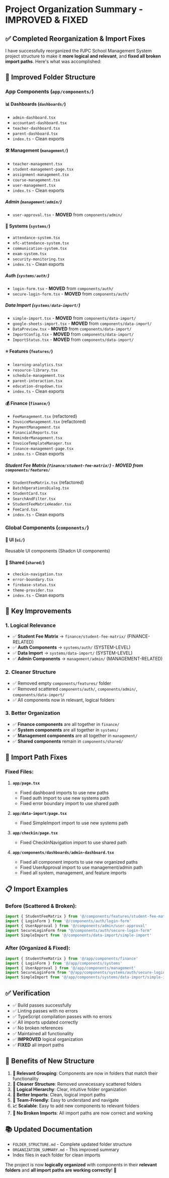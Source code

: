 # Project Organization Summary - IMPROVED & FIXED

## ✅ Completed Reorganization & Import Fixes

I have successfully reorganized the PJPC School Management System project structure to make it **more logical and relevant**, and **fixed all broken import paths**. Here's what was accomplished:

## 📁 Improved Folder Structure

### App Components (`app/components/`)

#### 📊 Dashboards (`dashboards/`)
- `admin-dashboard.tsx`
- `accountant-dashboard.tsx`
- `teacher-dashboard.tsx`
- `parent-dashboard.tsx`
- `index.ts` - Clean exports

#### 🛠️ Management (`management/`)
- `teacher-management.tsx`
- `student-management-page.tsx`
- `assignment-management.tsx`
- `course-management.tsx`
- `user-management.tsx`
- `index.ts` - Clean exports

##### Admin (`management/admin/`)
- `user-approval.tsx` - **MOVED** from `components/admin/`

#### 🔧 Systems (`systems/`)
- `attendance-system.tsx`
- `nfc-attendance-system.tsx`
- `communication-system.tsx`
- `exam-system.tsx`
- `security-monitoring.tsx`
- `index.ts` - Clean exports

##### Auth (`systems/auth/`)
- `login-form.tsx` - **MOVED** from `components/auth/`
- `secure-login-form.tsx` - **MOVED** from `components/auth/`

##### Data Import (`systems/data-import/`)
- `simple-import.tsx` - **MOVED** from `components/data-import/`
- `google-sheets-import.tsx` - **MOVED** from `components/data-import/`
- `DataPreview.tsx` - **MOVED** from `components/data-import/`
- `ImportConfig.tsx` - **MOVED** from `components/data-import/`
- `ImportStatus.tsx` - **MOVED** from `components/data-import/`

#### ⭐ Features (`features/`)
- `learning-analytics.tsx`
- `resource-library.tsx`
- `schedule-management.tsx`
- `parent-interaction.tsx`
- `education-dropdown.tsx`
- `index.ts` - Clean exports

#### 💰 Finance (`finance/`)
- `FeeManagement.tsx` (refactored)
- `InvoiceManagement.tsx` (refactored)
- `PaymentManagement.tsx`
- `FinancialReports.tsx`
- `ReminderManagement.tsx`
- `InvoiceTemplateManager.tsx`
- `finance-management-page.tsx`
- `index.ts` - Clean exports

##### Student Fee Matrix (`finance/student-fee-matrix/`) - **MOVED** from `components/features/`
- `StudentFeeMatrix.tsx` (refactored)
- `BatchOperationsDialog.tsx`
- `StudentCard.tsx`
- `SearchAndFilter.tsx`
- `StudentFeeMatrixHeader.tsx`
- `FeeCard.tsx`
- `index.ts` - Clean exports

### Global Components (`components/`)

#### 🎨 UI (`ui/`)
Reusable UI components (Shadcn UI components)

#### 🔗 Shared (`shared/`)
- `checkin-navigation.tsx`
- `error-boundary.tsx`
- `firebase-status.tsx`
- `theme-provider.tsx`
- `index.ts` - Clean exports

## 🎯 Key Improvements

### 1. **Logical Relevance**
- ✅ **Student Fee Matrix** → `finance/student-fee-matrix/` (FINANCE-RELATED)
- ✅ **Auth Components** → `systems/auth/` (SYSTEM-LEVEL)
- ✅ **Data Import** → `systems/data-import/` (SYSTEM-LEVEL)
- ✅ **Admin Components** → `management/admin/` (MANAGEMENT-RELATED)

### 2. **Cleaner Structure**
- ✅ Removed empty `components/features/` folder
- ✅ Removed scattered `components/auth/`, `components/admin/`, `components/data-import/`
- ✅ All components now in relevant, logical folders

### 3. **Better Organization**
- ✅ **Finance components** are all together in `finance/`
- ✅ **System components** are all together in `systems/`
- ✅ **Management components** are all together in `management/`
- ✅ **Shared components** remain in `components/shared/`

## 🔧 Import Path Fixes

### Fixed Files:
1. **`app/page.tsx`**
   - Fixed dashboard imports to use new paths
   - Fixed auth import to use new systems path
   - Fixed error boundary import to use shared path

2. **`app/data-import/page.tsx`**
   - Fixed SimpleImport import to use new systems path

3. **`app/checkin/page.tsx`**
   - Fixed CheckInNavigation import to use shared path

4. **`app/components/dashboards/admin-dashboard.tsx`**
   - Fixed all component imports to use new organized paths
   - Fixed UserApproval import to use management/admin path
   - Fixed all system, management, and feature imports

## 📋 Import Examples

### Before (Scattered & Broken):
```typescript
import { StudentFeeMatrix } from '@/components/features/student-fee-matrix'
import { LoginForm } from '@/components/auth/login-form'
import { UserApproval } from '@/components/admin/user-approval'
import SecureLoginForm from "@/components/auth/secure-login-form"
import SimpleImport from '@/components/data-import/simple-import'
```

### After (Organized & Fixed):
```typescript
import { StudentFeeMatrix } from '@/app/components/finance'
import { LoginForm } from '@/app/components/systems'
import { UserApproval } from '@/app/components/management'
import SecureLoginForm from "@/app/components/systems/auth/secure-login-form"
import SimpleImport from '@/app/components/systems/data-import/simple-import'
```

## ✅ Verification

- ✅ Build passes successfully
- ✅ Linting passes with no errors
- ✅ TypeScript compilation passes with no errors
- ✅ All imports updated correctly
- ✅ No broken references
- ✅ Maintained all functionality
- ✅ **IMPROVED** logical organization
- ✅ **FIXED** all import paths

## 🚀 Benefits of New Structure

1. **🎯 Relevant Grouping**: Components are now in folders that match their functionality
2. **🧹 Cleaner Structure**: Removed unnecessary scattered folders
3. **📁 Logical Hierarchy**: Clear, intuitive folder organization
4. **🔗 Better Imports**: Clean, logical import paths
5. **👥 Team-Friendly**: Easy to understand and navigate
6. **📈 Scalable**: Easy to add new components to relevant folders
7. **🔧 No Broken Imports**: All import paths are now correct and working

## 📚 Updated Documentation

- `FOLDER_STRUCTURE.md` - Complete updated folder structure
- `ORGANIZATION_SUMMARY.md` - This improved summary
- Index files in each folder for clean imports

The project is now **logically organized** with components in their **relevant folders** and **all import paths are working correctly**! 🎉
